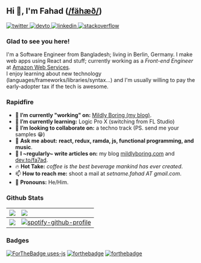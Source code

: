 ## Hi 👋, I'm Fahad ([/fähæð/](http://ipa-reader.xyz/?text=f%C3%A4h%C3%A6%C3%B0&voice=Filiz))

[![twitter](https://img.shields.io/badge/twitter-%2300acee.svg?style=for-the-badge&logo=twitter&logoColor=white) ](https://twitter.com/dev_fahad) [ ![devto](https://img.shields.io/badge/dev.to-%2308090A.svg?style=for-the-badge&logo=dev.to&logoColor=white) ](https://dev.to/fa7ad) [ ![linkedin](https://img.shields.io/badge/linkedin-%231E77B5.svg?style=for-the-badge&logo=linkedin&logoColor=white) ](https://linkedin.com/in/fa7ad) [![stackoverflow](https://img.shields.io/badge/stackoverflow-%23F28032.svg?style=for-the-badge&logo=stackoverflow&logoColor=white) ](https://stackoverflow.com/users/3639506/trve-fa7ad)

<!--[![ko-fi](https://img.shields.io/badge/buy_me_a_ko--fi-FF5E5B.svg?style=for-the-badge&logo=ko-fi&logoColor=white) ](https://ko-fi.com/fa7ad) -->

### Glad to see you here!

I'm a Software Engineer from Bangladesh; living in Berlin, Germany. I make web apps using React and stuff; currently working as a *Front-end Engineer* at [Amazon Web Services](https://github.com/aws).  
I enjoy learning about new technology (languages/frameworks/libraries/syntax…) and I'm usually willing to pay the early-adopter tax if the tech is awesome.

### Rapidfire

- 🔭 **I’m currently "working" on:** [Mildly Boring (my blog)](https://mildlyboring.com).
- 🌱 **I’m currently learning:** Logic Pro X (switching from FL Studio)
- 👯 **I’m looking to collaborate on:** a techno track (PS. send me your samples 😁)
- 💬 **Ask me about:** **react, redux, ramda, js, functional programming, and music**.
- 📝 **I ~regularly~ write articles on:** my blog [mildlyboring.com](https://mildlyboring.com) and [dev.to/fa7ad](https://dev.to/fa7ad).
- 🔥 **Hot Take:** *coffee is the best beverage mankind has ever created*.
- 📫 **How to reach me:** shoot a mail at _setname.fahad AT gmail.com_.
- 💅 **Pronouns:** He/Him.

### Github Stats
|![](https://github-readme-stats.vercel.app/api?username=fa7ad&show_icons=true&count_private=true&hide_border=true&utm_source=123b25) | ![](https://github-readme-stats.vercel.app/api/top-langs/?username=fa7ad&layout=compact&hide_border=true&show_icons=true&utm_source=123bm25) |
|--:|:--|
| ![](https://github-readme-streak-stats.herokuapp.com/?user=fa7ad&utm_source=h12b3m25) | [![spotify-github-profile](https://spotify-github-profile.vercel.app/api/view?uid=fahadiam&cover_image=false&theme=default&bar_color=ffffff&bar_color_cover=true&utm_source=12b3m23)](https://spotify-github-profile.vercel.app/api/view?uid=fahadiam&redirect=true) |

### Badges

[![ForTheBadge uses-js](http://ForTheBadge.com/images/badges/uses-js.svg)](https://github.com/fa7ad?tab=repositories&q=&type=&language=javascript) [![forthebadge](https://forthebadge.com/images/badges/uses-badges.svg)](https://forthebadge.com/) [![forthebadge](https://forthebadge.com/images/badges/makes-people-smile.svg)](#)
